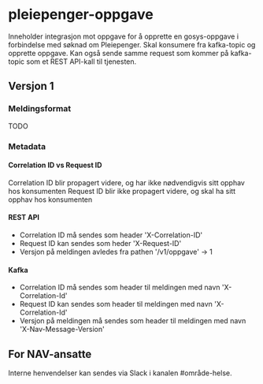# pleiepenger-oppgave

Inneholder integrasjon mot oppgave for å opprette en gosys-oppgave i forbindelse med søknad om Pleiepenger.
Skal konsumere fra kafka-topic og opprette oppgave.
Kan også sende samme request som kommer på kafka-topic som et REST API-kall til tjenesten.

## Versjon 1
### Meldingsformat
TODO

### Metadata
#### Correlation ID vs Request ID
Correlation ID blir propagert videre, og har ikke nødvendigvis sitt opphav hos konsumenten
Request ID blir ikke propagert videre, og skal ha sitt opphav hos konsumenten

#### REST API
- Correlation ID må sendes som header 'X-Correlation-ID'
- Request ID kan sendes som heder 'X-Request-ID'
- Versjon på meldingen avledes fra pathen '/v1/oppgave' -> 1


#### Kafka
- Correlation ID må sendes som header til meldingen med navn 'X-Correlation-Id'
- Request ID kan sendes som header til meldingen med navn 'X-Correlation-Id'
- Versjon på meldingen må sendes som header til meldingen med navn 'X-Nav-Message-Version'

## For NAV-ansatte

Interne henvendelser kan sendes via Slack i kanalen #område-helse.
